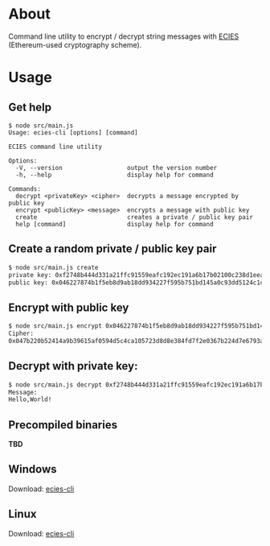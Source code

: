 # About

Command line utility to encrypt / decrypt string messages with [ECIES](https://en.wikipedia.org/wiki/Integrated_Encryption_Scheme) (Ethereum-used cryptography scheme).

# Usage

## Get help

```text
$ node src/main.js
Usage: ecies-cli [options] [command]

ECIES command line utility

Options:
  -V, --version                  output the version number
  -h, --help                     display help for command

Commands:
  decrypt <privateKey> <cipher>  decrypts a message encrypted by public key
  encrypt <publicKey> <message>  encrypts a message with public key
  create                         creates a private / public key pair
  help [command]                 display help for command
```

## Create a random private / public key pair

```bash
$ node src/main.js create
private key: 0xf2748b444d331a21ffc91559eafc192ec191a6b17b02100c238d1eea389a6e87
public key: 0x046227874b1f5eb8d9ab18dd934227f595b751bd145a0c93dd5124c1c8605f573e6551a5c1ee94c7b57c6de81a7c10d9e658cda771cd801f3ef6b7cdcf7de06985
```

## Encrypt with public key

```bash
$ node src/main.js encrypt 0x046227874b1f5eb8d9ab18dd934227f595b751bd145a0c93dd5124c1c8605f573e6551a5c1ee94c7b57c6de81a7c10d9e658cda771cd801f3ef6b7cdcf7de06985 Hello,World!
Cipher:
0x047b220b52414a9b39615af0594d5c4ca105723d8d8e384fd7f2e0367b224d7e6793a20b6b1524a8e9cbf9621bfcb1a85fb916ded67f967c033b6aaff1ad21896dc52b322bea743568929f8f82e21ecd86c547b6089ea27dd57d5cbc16a9b2ab195d1e62f1600cc3c2bd1f760d8c66b98b4065cdc73ab9ff9d3358136a
```

## Decrypt with private key:

```bash
$ node src/main.js decrypt 0xf2748b444d331a21ffc91559eafc192ec191a6b17b02100c238d1eea389a6e87 0x047b220b52414a9b39615af0594d5c4ca105723d8d8e384fd7f2e0367b224d7e6793a20b6b1524a8e9cbf9621bfcb1a85fb916ded67f967c033b6aaff1ad21896dc52b322bea743568929f8f82e21ecd86c547b6089ea27dd57d5cbc16a9b2ab195d1e62f1600cc3c2bd1f760d8c66b98b4065cdc73ab9ff9d3358136a
Message:
Hello,World!
```

## Precompiled binaries

**TBD**

## Windows

Download: [ecies-cli]()

## Linux

Download: [ecies-cli]()
